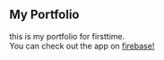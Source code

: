 ## My Portfolio
this is my portfolio for firsttime.  
You can check out the app on [firebase!](https://portfolio-f4b3a.web.app/)

